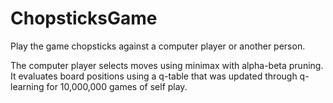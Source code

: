 # ChopsticksGame
Play the game chopsticks against a computer player or another person.

The computer player selects moves using minimax with alpha-beta pruning.
It evaluates board positions using a q-table that was updated through 
q-learning for 10,000,000 games of self play.
